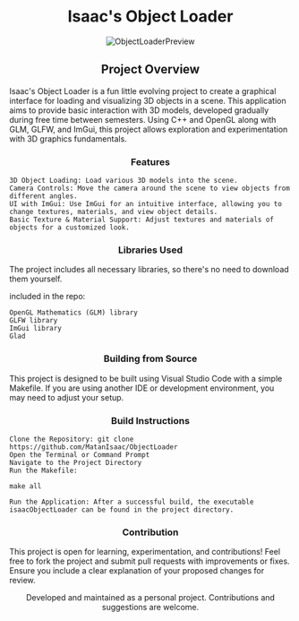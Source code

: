 # <div align="center">Isaac's Object Loader</div>
<div align="center"> <img src="https://github.com/MatanIsaac/IsaacObjectLoader/blob/main/BasicCubeScene.png" alt="ObjectLoaderPreview"> </div>

## <div align="center">Project Overview</div>

Isaac's Object Loader is a fun little evolving project to create a graphical interface for loading and visualizing 3D objects in a scene. 
This application aims to provide basic interaction with 3D models, developed gradually during free time between semesters. 
Using C++ and OpenGL along with GLM, GLFW, and ImGui, this project allows exploration and experimentation with 3D graphics fundamentals.
### <div align="center">Features</div>

    3D Object Loading: Load various 3D models into the scene.
    Camera Controls: Move the camera around the scene to view objects from different angles.
    UI with ImGui: Use ImGui for an intuitive interface, allowing you to change textures, materials, and view object details.
    Basic Texture & Material Support: Adjust textures and materials of objects for a customized look.

### <div align="center">Libraries Used</div>

The project includes all necessary libraries, so there's no need to download them yourself.

included in the repo: 

    OpenGL Mathematics (GLM) library  
    GLFW library 
    ImGui library 
    Glad 

### <div align="center">Building from Source</div>

This project is designed to be built using Visual Studio Code with a simple Makefile. 
If you are using another IDE or development environment, you may need to adjust your setup.

### <div align="center">Build Instructions</div>

    Clone the Repository: git clone https://github.com/MatanIsaac/ObjectLoader
    Open the Terminal or Command Prompt
    Navigate to the Project Directory
    Run the Makefile:

    make all

    Run the Application: After a successful build, the executable isaacObjectLoader can be found in the project directory.

### <div align="center">Contribution</div>

This project is open for learning, experimentation, and contributions! Feel free to fork the project and submit pull requests with improvements or fixes. Ensure you include a clear explanation of your proposed changes for review.
<div align="center"> Developed and maintained as a personal project. Contributions and suggestions are welcome. </div>
